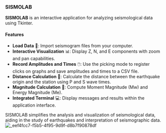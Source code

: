 ### SISMOLAB

**SISMOLAB** is an interactive application for analyzing seismological data using Tkinter.

#### Features

- **Load Data** 📂: Import seismogram files from your computer.
- **Interactive Visualization** 📊: Display Z, N, and E components with zoom and pan capabilities.
- **Record Amplitudes and Times** 🖱️: Use the picking mode to register clicks on graphs and save amplitudes and times to a CSV file.
- **Distance Calculation** 📏: Calculate the distance between the earthquake origin and the station using P and S wave times.
- **Magnitude Calculation** 📐: Compute Moment Magnitude (Mw) and Energy Magnitude (Me).
- **Integrated Terminal** 💻: Display messages and results within the application interface.

SISMOLAB simplifies the analysis and visualization of seismological data, aiding in the study of earthquakes and interpretation of seismographic data.
![_eef4fcc7-f5b5-4f95-9d9f-d8b7f90878df](https://github.com/JoseMariaGarciaMarquez/sismolab/assets/30852961/fc80f1ba-020a-48e5-95de-c184f4f27e02)
